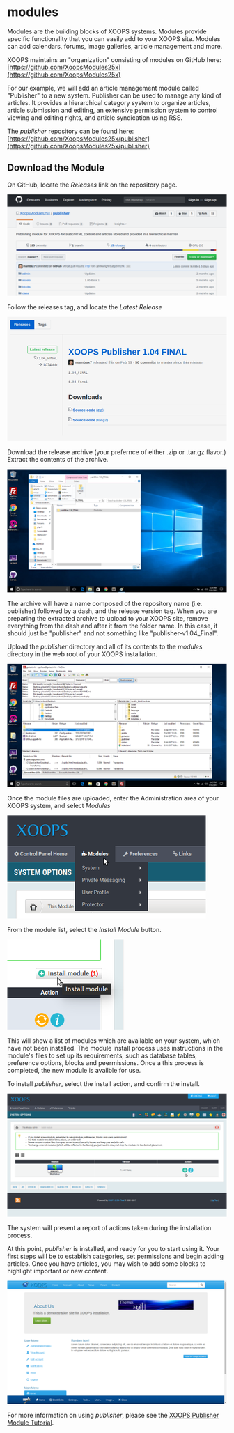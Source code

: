 # modules

Modules are the building blocks of XOOPS systems. Modules provide specific functionality that you can easily add to your XOOPS site. Modules can add calendars, forums, image galleries, article management and more.

XOOPS maintains an "organization" consisting of modules on GitHub here: [https://github.com/XoopsModules25x](https://github.com/XoopsModules25x)

For our example, we will add an article management module called "Publisher" to a new system. Publisher can be used to manage any kind of articles. It provides a hierarchical category system to organize articles, article submission and editing, an extensive permission system to control viewing and editing rights, and article syndication using RSS.

The _publisher_ repository can be found here: [https://github.com/XoopsModules25x/publisher](https://github.com/XoopsModules25x/publisher)

## Download the Module

On GitHub, locate the _Releases_ link on the repository page.

![XOOPS Module on GitHub](../../../.gitbook/assets/module-github-01.png)

Follow the releases tag, and locate the _Latest Release_

![XOOPS Module Release on GitHub](../../../.gitbook/assets/module-github-02.png)

Download the release archive \(your prefernce of either .zip or .tar.gz flavor.\) Extract the contents of the archive.

![XOOPS Module Release on GitHub](../../../.gitbook/assets/module-extract-01.png)

The archive will have a name composed of the repository name \(i.e. publisher\) followed by a dash, and the release version tag. When you are preparing the extracted archive to upload to your XOOPS site, remove everything from the dash and after it from the folder name. In this case, it should just be "publisher" and not something like "publisher-v1.04\_Final".

Upload the _publisher_ directory and all of its contents to the _modules_ directory in the web root of your XOOPS installation.

![XOOPS Module Release on GitHub](../../../.gitbook/assets/module-upload-01.png)

Once the module files are uploaded, enter the Administration area of your XOOPS system, and select _Modules_

![XOOPS Module Administration](../../../.gitbook/assets/module-install-01.png)

From the module list, select the _Install Module_ button.

![XOOPS Install Module](../../../.gitbook/assets/module-install-02.png)

This will show a list of modules which are available on your system, which have not been installed. The module install process uses instructions in the module's files to set up its requirements, such as database tables, preference options, blocks and peermissions. Once a this process is completed, the new module is availble for use.

To install _publisher_, select the install action, and confirm the install.

![XOOPS Installable Modules](../../../.gitbook/assets/module-install-03.png)

The system will present a report of actions taken during the installation process.

At this point, _publisher_ is installed, and ready for you to start using it. Your first steps will be to establish categories, set permissions and begin adding articles. Once you have articles, you may wish to add some blocks to highlight important or new content.

![Publisher Block on Home Page](../../../.gitbook/assets/add-module-06.png)

For more information on using _publisher_, please see the [XOOPS Publisher Module Tutorial](https://www.gitbook.com/read/book/xoops/publisher-tutorial).

